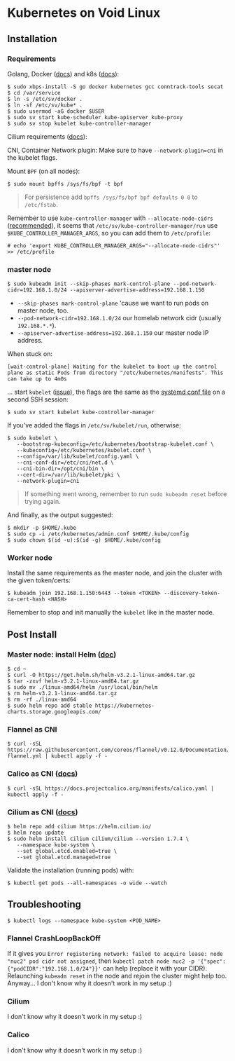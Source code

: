 # Kubernetes on Void Linux

## Installation

### Requirements

Golang, Docker ([docs](https://wiki.voidlinux.org/Docker)) and k8s ([docs](https://wiki.voidlinux.org/Kubernetes)):

```console
$ sudo xbps-install -S go docker kubernetes gcc conntrack-tools socat
$ cd /var/service
$ ln -s /etc/sv/docker .
$ ln -sf /etc/sv/kube* .
$ sudo usermod -aG docker $USER
$ sudo sv start kube-scheduler kube-apiserver kube-proxy
$ sudo sv stop kubelet kube-controller-manager
```

Cilium requirements ([docs](https://docs.cilium.io/en/stable/kubernetes/requirements/#k8s-requirements)):

CNI, Container Network plugin:
Make sure to have `--network-plugin=cni` in the kubelet flags.

Mount `BPF` (on all nodes):
```console
$ sudo mount bpffs /sys/fs/bpf -t bpf
```
> For persistence add `bpffs /sys/fs/bpf bpf defaults 0 0` to `/etc/fstab`.

Remember to use `kube-controller-manager` with `--allocate-node-cidrs` ([recommended](https://docs.cilium.io/en/stable/kubernetes/requirements/#enable-automatic-node-cidr-allocation-recommended)), it seems that `/etc/sv/kube-controller-manager/run` use `$KUBE_CONTROLLER_MANAGER_ARGS`, so you can add them to `/etc/profile`:

```console
# echo 'export KUBE_CONTROLLER_MANAGER_ARGS="--allocate-node-cidrs"' >> /etc/profile
```

### master node

```console
$ sudo kubeadm init --skip-phases mark-control-plane --pod-network-cidr=192.168.1.0/24 --apiserver-advertise-address=192.168.1.150
```

- `--skip-phases mark-control-plane` 'cause we want to run pods on master node, too.
- `--pod-network-cidr=192.168.1.0/24` our homelab network cidr (usually `192.168.*.*`).
- `--apiserver-advertise-address=192.168.1.150` our master node IP address.

When stuck on:
```
[wait-control-plane] Waiting for the kubelet to boot up the control plane as static Pods from directory "/etc/kubernetes/manifests". This can take up to 4m0s
```

... start `kubelet` ([issue](https://github.com/kubernetes/kubeadm/issues/1295#issuecomment-603582361)), the flags are the same as the [systemd conf file](https://github.com/kubernetes/release/blob/master/cmd/kubepkg/templates/latest/deb/kubeadm/10-kubeadm.conf) on a second SSH session:

```console
$ sudo sv start kubelet kube-controller-manager
```

If you've added the flags in `/etc/sv/kubelet/run`, otherwise:

```console
$ sudo kubelet \
   --bootstrap-kubeconfig=/etc/kubernetes/bootstrap-kubelet.conf \
   --kubeconfig=/etc/kubernetes/kubelet.conf \
   --config=/var/lib/kubelet/config.yaml \
   --cni-conf-dir=/etc/cni/net.d \
   --cni-bin-dir=/opt/cni/bin \
   --cert-dir=/var/lib/kubelet/pki \
   --network-plugin=cni
```
> If something went wrong, remember to run `sudo kubeadm reset` before trying again.

And finally, as the output suggested:

```console
$ mkdir -p $HOME/.kube
$ sudo cp -i /etc/kubernetes/admin.conf $HOME/.kube/config
$ sudo chown $(id -u):$(id -g) $HOME/.kube/config
```

### Worker node

Install the same requirements as the master node, and join the cluster with the given token/certs:

```console
$ kubeadm join 192.168.1.150:6443 --token <TOKEN> --discovery-token-ca-cert-hash <HASH>
```

Remember to stop and init manually the `kubelet` like in the master node.

## Post Install

### Master node: install Helm ([doc](https://helm.sh/docs/intro/install/))

```console
$ cd ~
$ curl -O https://get.helm.sh/helm-v3.2.1-linux-amd64.tar.gz
$ tar -zxvf helm-v3.2.1-linux-amd64.tar.gz
$ sudo mv ./linux-amd64/helm /usr/local/bin/helm
$ rm helm-v3.2.1-linux-amd64.tar.gz
$ rm -rf ./linux-amd64
$ sudo helm repo add stable https://kubernetes-charts.storage.googleapis.com/
```

### Flannel as CNI

```console
$ curl -sSL https://raw.githubusercontent.com/coreos/flannel/v0.12.0/Documentation/kube-flannel.yml | kubectl apply -f -
```

### Calico as CNI ([docs](https://docs.projectcalico.org/getting-started/kubernetes/self-managed-onprem/onpremises))

```console
$ curl -sSL https://docs.projectcalico.org/manifests/calico.yaml | kubectl apply -f -
```

### Cilium as CNI ([docs](https://docs.cilium.io/en/stable/gettingstarted/k8s-install-etcd-operator/#installation-with-managed-etcd))

```console
$ helm repo add cilium https://helm.cilium.io/
$ helm repo update
$ sudo helm install cilium cilium/cilium --version 1.7.4 \
   --namespace kube-system \
   --set global.etcd.enabled=true \
   --set global.etcd.managed=true
```

Validate the installation (running pods) with:
```console
$ kubectl get pods --all-namespaces -o wide --watch
```

## Troubleshooting

```console
$ kubectl logs --namespace kube-system <POD_NAME>
```

### Flannel CrashLoopBackOff

If it gives you `Error registering network: failed to acquire lease: node "nuc2" pod cidr not assigned`,
then `kubectl patch node nuc2 -p '{"spec":{"podCIDR":"192.168.1.0/24"}}'` can help (replace it with your CIDR). Relaunching `kubeadm reset` in the node and rejoin the cluster might help too. Anyway...
I don't know why it doesn't work in my setup :)

### Cilium

I don't know why it doesn't work in my setup :)

### Calico

I don't know why it doesn't work in my setup :)
